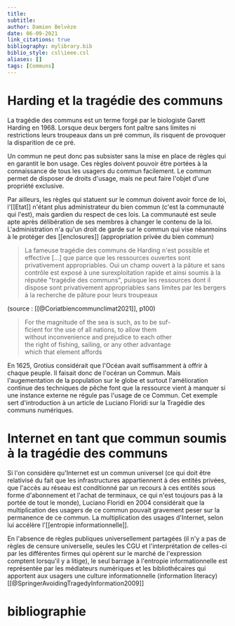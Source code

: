 ```yaml
---
title: 
subtitle:
author: Damien Belvèze
date: 06-09-2021
link_citations: true
bibliography: mylibrary.bib
biblio_style: csl\ieee.csl
aliases: []
tags: [Communs]
---
```


# Harding et la tragédie des communs

La tragédie des communs est un terme forgé par le biologiste Garett Harding en 1968. 
Lorsque deux bergers font paître sans limites ni restrictions leurs troupeaux dans un pré commun, ils risquent de provoquer la disparition de ce pré. 

Un commun ne peut donc pas subsister sans la mise en place de règles qui en garantit le bon usage. 
Ces règles doivent pouvoir être portées à la connaissance de tous les usagers du commun facilement. 
Le commun permet de disposer de droits d'usage, mais ne peut faire l'objet d'une propriété exclusive. 

Par ailleurs, les règles qui statuent sur le commun doivent avoir force de loi, l'[[Etat]] n'étant plus administrateur du bien commun (c'est la communauté qui l'est), mais gardien du respect de ces lois. La communauté est seule apte après délibération de ses membres à changer le contenu de la loi. L'administration n'a qu'un droit de garde sur le commun qui vise néanmoins à le protéger des [[enclosures]] (appropriation privée du bien commun)

> La fameuse tragédie des communs de Harding n'est possible et effective [...] que parce que les ressources ouvertes sont privativement appropriables. Oui un champ ouvert à la pâture et sans contrôle est exposé à une surexploitation rapide et ainsi soumis à la réputée "tragédie des communs", puisque les ressources dont il dispose sont privativement appropriables sans limites par les bergers à la recherche de pâture pour leurs troupeaux

(source : [[@Coriatbiencommunclimat2021]], p100)


>For the magnitude of the sea is such, as to be suf-  
ficient for the use of all nations, to allow them  
without inconvenience and prejudice to each other  
the right of fishing, sailing, or any other advantage  
which that element affords

En 1625, Grotius considérait que l'Océan avait suffisamment à offrir à chaque peuple. Il faisait donc de l'océran un Commun. Mais l'augementation de la population sur le globe et surtout l'amélioration continue des techniques de pêche font que la ressource vient à manquer si une instance externe ne régule pas l'usage de ce Commun. Cet exemple sert d'introduction à un article de Luciano Floridi sur la Tragédie des communs numériques. 

# Internet en tant que commun soumis à la tragédie des communs

Si l'on considère qu'Internet est un commun universel (ce qui doit être relativisé du fait que les infrastructures appartiennent à des entités privées, que l'accès au réseau est conditionné par un recours à ces entités sous forme d'abonnement et l'achat de terminaux, ce qui n'est toujours pas à la portée de tout le monde), Luciano Floridi en 2004 considérait que la multiplication des usagers de ce commun pouvait gravement peser sur la permanence de ce commun. La multiplication des usages d'Internet, selon lui accélère l'[[entropie informationnelle]].

En l'absence de règles publiques universellement partagées (il n'y a pas de règles de censure universelle, seules les CGU et l'interprétation de celles-ci par les différentes firmes qui opèrent sur le marché de l'expression comptent lorsqu'il y a litige), le seul barrage à l'entropie informationnelle est représentée par les médiateurs numériques et les bibliothécaires qui apportent aux usagers une culture informationnelle (information literacy)[[@SpringerAvoidingTragedyInformation2009]]

# bibliographie

